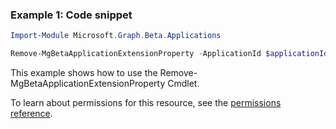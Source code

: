 ### Example 1: Code snippet

```powershellImport-Module Microsoft.Graph.Beta.Applications

Remove-MgBetaApplicationExtensionProperty -ApplicationId $applicationId -ExtensionPropertyId $extensionPropertyId
```
This example shows how to use the Remove-MgBetaApplicationExtensionProperty Cmdlet.
To learn about permissions for this resource, see the [permissions reference](/graph/permissions-reference).

